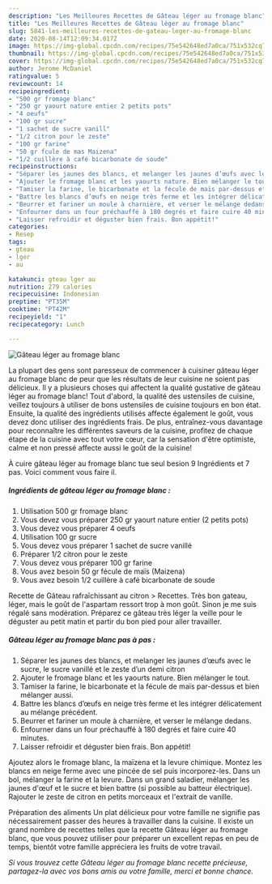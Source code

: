 ```yaml
---
description: "Les Meilleures Recettes de Gâteau léger au fromage blanc"
title: "Les Meilleures Recettes de Gâteau léger au fromage blanc"
slug: 5841-les-meilleures-recettes-de-gateau-leger-au-fromage-blanc
date: 2020-08-14T12:09:34.017Z
image: https://img-global.cpcdn.com/recipes/75e542648ed7a0ca/751x532cq70/gateau-leger-au-fromage-blanc-photo-principale-de-la-recette.jpg
thumbnail: https://img-global.cpcdn.com/recipes/75e542648ed7a0ca/751x532cq70/gateau-leger-au-fromage-blanc-photo-principale-de-la-recette.jpg
cover: https://img-global.cpcdn.com/recipes/75e542648ed7a0ca/751x532cq70/gateau-leger-au-fromage-blanc-photo-principale-de-la-recette.jpg
author: Jerome McDaniel
ratingvalue: 5
reviewcount: 14
recipeingredient:
- "500 gr fromage blanc"
- "250 gr yaourt nature entier 2 petits pots"
- "4 oeufs"
- "100 gr sucre"
- "1 sachet de sucre vanill"
- "1/2 citron pour le zeste"
- "100 gr farine"
- "50 gr fcule de mas Maizena"
- "1/2 cuillère à café bicarbonate de soude"
recipeinstructions:
- "Séparer les jaunes des blancs, et melanger les jaunes d’œufs avec le sucre, le sucre vanillé et le zeste d’un demi citron"
- "Ajouter le fromage blanc et les yaourts nature. Bien mélanger le tout."
- "Tamiser la farine, le bicarbonate et la fécule de maïs par-dessus et bien mélanger aussi."
- "Battre les blancs d’œufs en neige très ferme et les intégrer délicatement au mélange précédent."
- "Beurrer et fariner un moule à charnière, et verser le mélange dedans."
- "Enfourner dans un four préchauffé à 180 degrés et faire cuire 40 minutes."
- "Laisser refroidir et déguster bien frais. Bon appétit!"
categories:
- Resep
tags:
- gteau
- lger
- au

katakunci: gteau lger au 
nutrition: 279 calories
recipecuisine: Indonesian
preptime: "PT35M"
cooktime: "PT42M"
recipeyield: "1"
recipecategory: Lunch

---
```



![Gâteau léger au fromage blanc](https://img-global.cpcdn.com/recipes/75e542648ed7a0ca/751x532cq70/gateau-leger-au-fromage-blanc-photo-principale-de-la-recette.jpg)

La plupart des gens sont paresseux de commencer à cuisiner gâteau léger au fromage blanc de peur que les résultats de leur cuisine ne soient pas délicieux. Il y a plusieurs choses qui affectent la qualité gustative de gâteau léger au fromage blanc! Tout d'abord, la qualité des ustensiles de cuisine, veillez toujours à utiliser de bons ustensiles de cuisine toujours en bon état. Ensuite, la qualité des ingrédients utilisés affecte également le goût, vous devez donc utiliser des ingrédients frais. De plus, entraînez-vous davantage pour reconnaître les différentes saveurs de la cuisine, profitez de chaque étape de la cuisine avec tout votre cœur, car la sensation d'être optimiste, calme et non pressé affecte aussi le goût de la cuisine!

<!--inarticleads1-->

À cuire gâteau léger au fromage blanc tue seul besion 9 Ingrédients et 7 pas. Voici comment vous faire il.

##### Ingrédients de gâteau léger au fromage blanc :

1. Utilisation 500 gr fromage blanc
1. Vous devez vous préparer 250 gr yaourt nature entier (2 petits pots)
1. Vous devez vous préparer 4 oeufs
1. Utilisation 100 gr sucre
1. Vous devez vous préparer 1 sachet de sucre vanillé
1. Préparer 1/2 citron pour le zeste
1. Vous devez vous préparer 100 gr farine
1. Vous avez besoin 50 gr fécule de maïs (Maizena)
1. Vous avez besoin 1/2 cuillère à café bicarbonate de soude


Recette de Gâteau rafraîchissant au citron &gt; Recettes. Très bon gateau, léger, mais le goût de l&#39;aspartam ressort trop à mon goût. Sinon je me suis régalé sans modération. Préparez ce gâteau très léger la veille pour le déguster au petit matin et partir du bon pied pour aller travailler. 

<!--inarticleads2-->

##### Gâteau léger au fromage blanc pas à pas :

1. Séparer les jaunes des blancs, et melanger les jaunes d’œufs avec le sucre, le sucre vanillé et le zeste d’un demi citron
1. Ajouter le fromage blanc et les yaourts nature. Bien mélanger le tout.
1. Tamiser la farine, le bicarbonate et la fécule de maïs par-dessus et bien mélanger aussi.
1. Battre les blancs d’œufs en neige très ferme et les intégrer délicatement au mélange précédent.
1. Beurrer et fariner un moule à charnière, et verser le mélange dedans.
1. Enfourner dans un four préchauffé à 180 degrés et faire cuire 40 minutes.
1. Laisser refroidir et déguster bien frais. Bon appétit!


Ajoutez alors le fromage blanc, la maïzena et la levure chimique. Montez les blancs en neige ferme avec une pincée de sel puis incorporez-les. Dans un bol, mélanger la farine et la levure. Dans un grand saladier, mélanger les jaunes d&#39;œuf et le sucre et bien battre (si possible au batteur électrique). Rajouter le zeste de citron en petits morceaux et l&#39;extrait de vanille. 

<!--inarticleads1-->

<p>
Préparation des aliments Un plat délicieux pour votre famille ne signifie pas nécessairement passer des heures à travailler dans la cuisine. Il existe un grand nombre de recettes telles que la recette Gâteau léger au fromage blanc, que vous pouvez utiliser pour préparer un excellent repas en peu de temps, bientôt votre famille appréciera les fruits de votre travail.
</p>

<p>
<i>Si vous trouvez cette Gâteau léger au fromage blanc recette précieuse, partagez-la avec vos bons amis ou votre famille, merci et bonne chance.</i>
</p>
